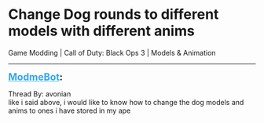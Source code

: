 # Change Dog rounds to different models with different anims
Game Modding | Call of Duty: Black Ops 3 | Models & Animation

---
<strong style="font-size: 1.4em;"><span style="text-decoration: underline;text-decoration-color: #34a7f9;"><span style="color:#34a7f9;">ModmeBot</span></span>:</strong>

<p>Thread By: avonian<br />like i said above, i would like to know how to change the dog models and anims to ones i have stored in my ape</p>
